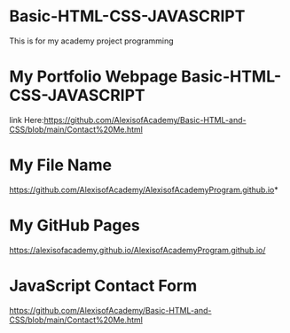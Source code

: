# Basic-HTML-CSS-JAVASCRIPT
This is for my academy project programming
# My Portfolio Webpage Basic-HTML-CSS-JAVASCRIPT
link Here:https://github.com/AlexisofAcademy/Basic-HTML-and-CSS/blob/main/Contact%20Me.html
# My File Name 
https://github.com/AlexisofAcademy/AlexisofAcademyProgram.github.io*
# My GitHub Pages 
https://alexisofacademy.github.io/AlexisofAcademyProgram.github.io/
# JavaScript Contact Form
https://github.com/AlexisofAcademy/Basic-HTML-and-CSS/blob/main/Contact%20Me.html
